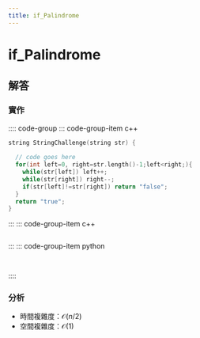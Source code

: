 ```yaml
---
title: if_Palindrome
---
```


# if_Palindrome

## 解答


### 實作

:::: code-group
::: code-group-item c++

``` cpp
string StringChallenge(string str) {
  
  // code goes here  
  for(int left=0, right=str.length()-1;left<right;){
    while(str[left]) left++; 
    while(str[right]) right--;
    if(str[left]!=str[right]) return "false";
  }
  return "true";
}
```

:::
::: code-group-item c++
``` cpp


```

:::
::: code-group-item python

``` python
   
```
::::

### 分析
- 時間複雜度：$\mathcal{O}(n/2)$
- 空間複雜度：$\mathcal{O}(1)$  
